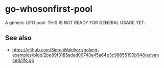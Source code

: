 # go-whosonfirst-pool

A generic LIFO pool. THIS IS NOT READY FOR GENERAL USAGE YET.

## See also

* https://github.com/SimonWaldherr/golang-examples/blob/2be89f3185aded00740a45a64e3c98855193b948/advanced/lifo.go
